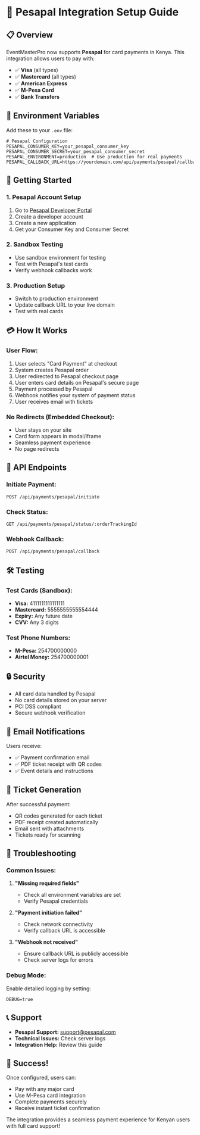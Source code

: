 # 🏦 Pesapal Integration Setup Guide

## 📋 Overview

EventMasterPro now supports **Pesapal** for card payments in Kenya. This integration allows users to pay with:
- ✅ **Visa** (all types)
- ✅ **Mastercard** (all types) 
- ✅ **American Express**
- ✅ **M-Pesa Card**
- ✅ **Bank Transfers**

## 🔧 Environment Variables

Add these to your `.env` file:

```env
# Pesapal Configuration
PESAPAL_CONSUMER_KEY=your_pesapal_consumer_key
PESAPAL_CONSUMER_SECRET=your_pesapal_consumer_secret
PESAPAL_ENVIRONMENT=production  # Use production for real payments
PESAPAL_CALLBACK_URL=https://yourdomain.com/api/payments/pesapal/callback
```

## 🚀 Getting Started

### 1. **Pesapal Account Setup**
1. Go to [Pesapal Developer Portal](https://developer.pesapal.com/)
2. Create a developer account
3. Create a new application
4. Get your Consumer Key and Consumer Secret

### 2. **Sandbox Testing**
- Use sandbox environment for testing
- Test with Pesapal's test cards
- Verify webhook callbacks work

### 3. **Production Setup**
- Switch to production environment
- Update callback URL to your live domain
- Test with real cards

## 💳 How It Works

### **User Flow:**
1. User selects "Card Payment" at checkout
2. System creates Pesapal order
3. User redirected to Pesapal checkout page
4. User enters card details on Pesapal's secure page
5. Payment processed by Pesapal
6. Webhook notifies your system of payment status
7. User receives email with tickets

### **No Redirects (Embedded Checkout):**
- User stays on your site
- Card form appears in modal/iframe
- Seamless payment experience
- No page redirects

## 🔗 API Endpoints

### **Initiate Payment:**
```
POST /api/payments/pesapal/initiate
```

### **Check Status:**
```
GET /api/payments/pesapal/status/:orderTrackingId
```

### **Webhook Callback:**
```
POST /api/payments/pesapal/callback
```

## 🛠️ Testing

### **Test Cards (Sandbox):**
- **Visa:** 4111111111111111
- **Mastercard:** 5555555555554444
- **Expiry:** Any future date
- **CVV:** Any 3 digits

### **Test Phone Numbers:**
- **M-Pesa:** 254700000000
- **Airtel Money:** 254700000001

## 🔒 Security

- All card data handled by Pesapal
- No card details stored on your server
- PCI DSS compliant
- Secure webhook verification

## 📧 Email Notifications

Users receive:
- ✅ Payment confirmation email
- ✅ PDF ticket receipt with QR codes
- ✅ Event details and instructions

## 🎫 Ticket Generation

After successful payment:
- QR codes generated for each ticket
- PDF receipt created automatically
- Email sent with attachments
- Tickets ready for scanning

## 🚨 Troubleshooting

### **Common Issues:**

1. **"Missing required fields"**
   - Check all environment variables are set
   - Verify Pesapal credentials

2. **"Payment initiation failed"**
   - Check network connectivity
   - Verify callback URL is accessible

3. **"Webhook not received"**
   - Ensure callback URL is publicly accessible
   - Check server logs for errors

### **Debug Mode:**
Enable detailed logging by setting:
```env
DEBUG=true
```

## 📞 Support

- **Pesapal Support:** support@pesapal.com
- **Technical Issues:** Check server logs
- **Integration Help:** Review this guide

## 🎉 Success!

Once configured, users can:
- Pay with any major card
- Use M-Pesa card integration
- Complete payments securely
- Receive instant ticket confirmation

The integration provides a seamless payment experience for Kenyan users with full card support! 